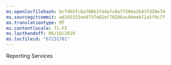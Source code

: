 ```yaml
---
ms.openlocfilehash: bcfd65fc6a700b1fe4afc0e77506e2b43fd50e74
ms.sourcegitcommit: ad203331ee9737e82ef70206ac04eeb72a5f9c7f
ms.translationtype: MT
ms.contentlocale: fi-FI
ms.lasthandoff: 06/18/2019
ms.locfileid: "67231781"
---
```

Reporting Services